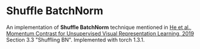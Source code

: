 # Shuffle BatchNorm

An implementation of __Shuffle BatchNorm__ technique mentioned in [He et al., Momentum Contrast for Unsupervised Visual Representation Learning, 2019](https://arxiv.org/abs/1911.05722) Section 3.3 "Shuffling BN". Implemented with torch 1.3.1.


